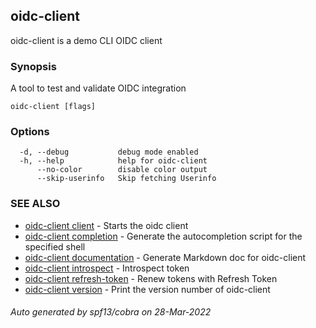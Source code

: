 ## oidc-client

oidc-client is a demo CLI OIDC client

### Synopsis

A tool to test and validate OIDC integration

```
oidc-client [flags]
```

### Options

```
  -d, --debug           debug mode enabled
  -h, --help            help for oidc-client
      --no-color        disable color output
      --skip-userinfo   Skip fetching Userinfo
```

### SEE ALSO

* [oidc-client client](oidc-client_client.md)	 - Starts the oidc client
* [oidc-client completion](oidc-client_completion.md)	 - Generate the autocompletion script for the specified shell
* [oidc-client documentation](oidc-client_documentation.md)	 - Generate Markdown doc for oidc-client
* [oidc-client introspect](oidc-client_introspect.md)	 - Introspect token
* [oidc-client refresh-token](oidc-client_refresh-token.md)	 - Renew tokens with Refresh Token
* [oidc-client version](oidc-client_version.md)	 - Print the version number of oidc-client

###### Auto generated by spf13/cobra on 28-Mar-2022
